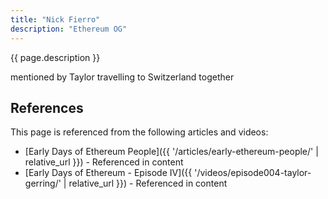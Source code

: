 ```yaml
---
title: "Nick Fierro"
description: "Ethereum OG"
---
```


{{ page.description }}

mentioned by Taylor travelling to Switzerland together

## References

This page is referenced from the following articles and videos:

- [Early Days of Ethereum People]({{ '/articles/early-ethereum-people/' | relative_url }}) - Referenced in content
- [Early Days of Ethereum - Episode IV]({{ '/videos/episode004-taylor-gerring/' | relative_url }}) - Referenced in content
